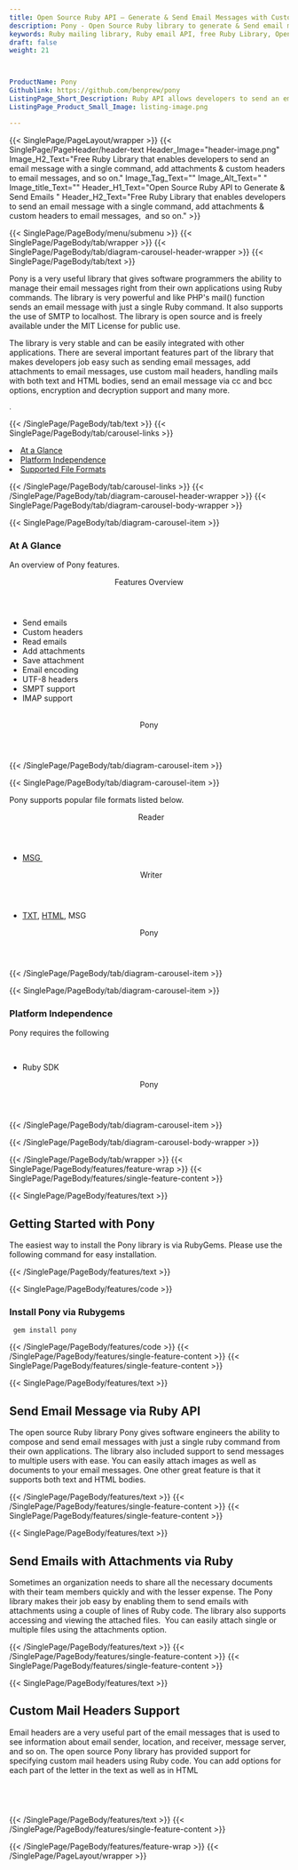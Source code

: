 ```yaml
---
title: Open Source Ruby API – Generate & Send Email Messages with Custom Headers
description: Pony - Open Source Ruby library to generate & Send email messages with custom headers and attachment. Handle emails with both text or HTML bodies & encryption.
keywords: Ruby mailing library, Ruby email API, free Ruby Library, Open Source email Library, Ruby  MSG  programming, Ruby Outlook MSG, Add Attachments to Email,  create  MSG email, Extract email messages, Ruby outlook, encode email messages, POP3 support, SMTP support, Parse Email messages, send attachments to multiple users, encode email messages
draft: false
weight: 21



ProductName: Pony
Githublink: https://github.com/benprew/pony
ListingPage_Short_Description: Ruby API allows developers to send an email message with a single command, add attachments & custom headers to email messages, and so on.
ListingPage_Product_Small_Image: listing-image.png 

---
```


{{< SinglePage/PageLayout/wrapper >}}
{{< SinglePage/PageHeader/header-text
Header_Image="header-image.png"
Image_H2_Text="Free Ruby Library that enables developers to send an email message with a single command, add attachments & custom headers to email messages,  and so on."
Image_Tag_Text=""
Image_Alt_Text=" "
Image_title_Text=""
Header_H1_Text="Open Source Ruby API to Generate & Send Emails "
Header_H2_Text="Free Ruby Library that enables developers to send an email message with a single command, add attachments & custom headers to email messages,  and so on." >}}

{{< SinglePage/PageBody/menu/submenu >}}
{{< SinglePage/PageBody/tab/wrapper >}}
{{< SinglePage/PageBody/tab/diagram-carousel-header-wrapper >}}
{{< SinglePage/PageBody/tab/text >}}



<p>Pony is a very useful library that gives software programmers the ability to manage their email messages right from their own applications using Ruby commands. The library is very powerful and like PHP's mail() function sends an email message with just a single Ruby command. It also supports the use of SMTP to localhost. The library is open source and is freely available under the MIT License for public use.</p>
<p>The library is very stable and can be easily integrated with other applications. There are several important features part of the library that makes developers job easy such as sending email messages, add attachments to email messages, use custom mail headers, handling mails with both text and HTML bodies, send an email message via cc and bcc options, encryption and decryption support and many more.</p>
<p><span style="font-size: 12.16px;">. </span></p>

{{< /SinglePage/PageBody/tab/text >}}
{{< SinglePage/PageBody/tab/carousel-links >}}

<li data-target="#diagramcarousel" data-slide-to="0"><a href="#">At a Glance</a></li>
<li data-target="#diagramcarousel" data-slide-to="2"><a href="#">Platform Independence</a></li>
<li data-target="#diagramcarousel" data-slide-to="1"><a class="activetab" href="#">Supported File Formats</a></li>


{{< /SinglePage/PageBody/tab/carousel-links >}}
{{< /SinglePage/PageBody/tab/diagram-carousel-header-wrapper >}}
{{< SinglePage/PageBody/tab/diagram-carousel-body-wrapper >}}

{{< SinglePage/PageBody/tab/diagram-carousel-item >}}
<h3>At A Glance</h3>
<p>An overview of Pony features.</p>
<div class="diagram1 d1-poi">
<div class="d1-row">
<div class="d1-col d1-right"><header>Features Overview</header>
<ul>
<li>Send emails</li>
<li>Custom headers</li>
<li>Read emails</li>
<li>Add attachments</li>
<li>Save attachment</li>
<li>Email encoding</li>
<li>UTF-8 headers</li>
<li>SMPT support</li>
<li>IMAP support</li>
</ul>
</div>
<!--/left -->
<div class="d1-col d1-right"> </div>
</div>
<div class="d1-logo" style="border: none;"><header>Pony</header><footer><small></small></footer></div>
<!--/logo--></div>
<!--/diagram1-->
{{< /SinglePage/PageBody/tab/diagram-carousel-item >}}

{{< SinglePage/PageBody/tab/diagram-carousel-item >}}
<p>Pony supports popular file formats listed below.</p>
<div class="diagram1 d2  d1-poi">
<div class="d1-row">
<div class="d1-col d1-left"><header><i class="fa fa-arrows-v "> </i> Reader</header>
<ul>
<li><a href="https://docs.fileformat.com/email/msg/">MSG </a></li>
</ul>
</div>
<!--/left-->
<div class="d1-col d1-right"><header><i class="fa  fa-long-arrow-down"> </i> Writer</header>
<ul>
<li><a href="https://docs.fileformat.com/word-processing/txt/">TXT</a>, <a href="https://docs.fileformat.com/web/html/">HTML</a>, MSG</li>
</ul>
</div>
<!--/right--></div>
<!--/row-->
<div class="d1-logo" style="border: none;"><header>Pony</header><footer><small></small></footer></div>
<!--/logo--></div>
<!--/diagram2-->
{{< /SinglePage/PageBody/tab/diagram-carousel-item >}}

{{< SinglePage/PageBody/tab/diagram-carousel-item >}}
<h3>Platform Independence</h3>
<p>Pony requires the following</p>
<div class="diagram1 d1-poi">
<div class="d1-row">
<div class="d1-col d1-left"> </div>
<div class="d1-col d1-right">
<ul>
<li>Ruby SDK</li>
</ul>
</div>
</div>
<!--/row-->
<div class="d1-logo" style="border: none;"><header>Pony</header><footer><small></small></footer></div>
<!--/logo--></div>
<!--/diagram2 -->
{{< /SinglePage/PageBody/tab/diagram-carousel-item >}}

{{< /SinglePage/PageBody/tab/diagram-carousel-body-wrapper >}}

{{< /SinglePage/PageBody/tab/wrapper >}}
{{< SinglePage/PageBody/features/feature-wrap >}}
{{< SinglePage/PageBody/features/single-feature-content >}}

{{< SinglePage/PageBody/features/text >}}
<h2 class="h2title">Getting Started with Pony</h2>
<p>The easiest way to install the Pony library is via RubyGems. Please use the following command for easy installation.</p>
{{< /SinglePage/PageBody/features/text >}}

{{< SinglePage/PageBody/features/code >}}
<h3>Install Pony via Rubygems</h3>
<pre><code class="html"> gem install pony</code></pre>

{{< /SinglePage/PageBody/features/code >}}
{{< /SinglePage/PageBody/features/single-feature-content >}}
{{< SinglePage/PageBody/features/single-feature-content >}}

{{< SinglePage/PageBody/features/text >}}
<h2 class="h2title">Send Email Message via Ruby API</h2>
<p>The open source Ruby library Pony gives software engineers the ability to compose and send email messages with just a single ruby command from their own applications. The library also included support to send messages to multiple users with ease. You can easily attach images as well as documents to your email messages. One other great feature is that it supports both text and HTML bodies.</p>

{{< /SinglePage/PageBody/features/text >}}
{{< /SinglePage/PageBody/features/single-feature-content >}}
{{< SinglePage/PageBody/features/single-feature-content >}}

{{< SinglePage/PageBody/features/text >}}
<h2 class="h2title">Send Emails with Attachments via Ruby</h2>
<p>Sometimes an organization needs to share all the necessary documents with their team members quickly and with the lesser expense. The Pony library makes their job easy by enabling them to send emails with attachments using a couple of lines of Ruby code. The library also supports accessing and viewing the attached files.  You can easily attach single or multiple files using the attachments option.</p>

{{< /SinglePage/PageBody/features/text >}}
{{< /SinglePage/PageBody/features/single-feature-content >}}
{{< SinglePage/PageBody/features/single-feature-content >}}

{{< SinglePage/PageBody/features/text >}}
<h2 class="h2title">Custom Mail Headers Support</h2>
<p>Email headers are a very useful part of the email messages that is used to see information about email sender, location, and receiver, message server, and so on. The open source Pony library has provided support for specifying custom mail headers using Ruby code. You can add options for each part of the letter in the text as well as in HTML</p>
<h2 class="h2title"> </h2>

{{< /SinglePage/PageBody/features/text >}}
{{< /SinglePage/PageBody/features/single-feature-content >}}

{{< /SinglePage/PageBody/features/feature-wrap >}}
{{< /SinglePage/PageLayout/wrapper >}}